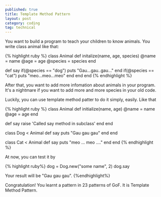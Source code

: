 ```yaml
---
published: true
title: Template Method Pattern
layout: post
category: coding
tag: technical
---
```


You want to build a program to teach your children to know animals. You write class animal like that:

{% highlight ruby %}
class Animal
  def initalize(name, age, species)
    @name = name
    @age = age
    @species = species
  end

  def say
    if(@species == "dog")
      puts "Gau...gau..gau..."
    end
    if(@species == "cat")
      puts "meo...meo...meo"
    end
  end
end
{% endhighlight %}

After that, you want to add more infomation about animals in your program. It's a nightmare if you want to add more and more species in your old code.

Luckily, you can use template method patter to do it simply, easily. Like that

{% highlight ruby %}
class  Animal
  def initialize(name, age)
    @name = name
    @age = age
  end

  def say
    raise 'Called say method in subclass'
  end
end

class Dog < Animal
  def say
    puts "Gau gau gau"
  end
end

class Cat < Animal
  def say
    puts "meo ... meo ...."
  end
end
{% endhighlight %}

At now, you can test it by

{% highlight ruby%}
dog = Dog.new("some name", 2)
dog.say

Your result will be "Gau gau gau".
{%endhighlight%}

Congratulation! You learnt a pattern in 23 patterns of GoF. It is Template Method Pattern.
